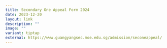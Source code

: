 ```yaml
---
title: Secondary One Appeal Form 2024
date: 2023-12-20
layout: link
description: ""
image: ""
variant: tiptap
external: https://www.guangyangsec.moe.edu.sg/admission/seconeappeal/
---
```

